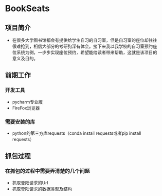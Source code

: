 # BookSeats
## 项目简介
* 在很多大学图书馆都会有提供给学生自习的自习室，但是自习室的座位却往往很难抢到，相信大部分的考研狗深有体会。接下来我以我学校的自习室预约座位系统为例，一步步实现座位预约，希望能给读者带来帮助，这就是该项目的意义及目的。

## 前期工作
### 开发工具
* pycharm专业版
* FireFox浏览器
### 需要安装的库
* python的第三方库requests（conda install requests或者pip install requests）

## 抓包过程
### 在抓包的过程中需要弄清楚的几个问题
* 抓取登陆请求的Url
* 抓取登陆请求的数据类型及结构
